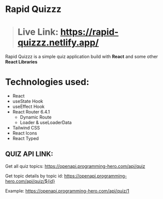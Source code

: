 # **Rapid Quizzz**

> # Live Link:  https://rapid-quizzz.netlify.app/

Rapid Quizzz is a simple quiz application build with **React** and some other **React Libraries**

# Technologies used:
- React
- useState Hook
- useEffect Hook
- React Router 6.4.1
    - Dynamic Route
    - Loader & useLoaderData
- Tailwind CSS
- React Icons
- React Typed

## QUIZ API LINK: 
Get all quiz topics: https://openapi.programming-hero.com/api/quiz

Get topic details by topic id: https://openapi.programming-hero.com/api/quiz/${id}

Example: https://openapi.programming-hero.com/api/quiz/1